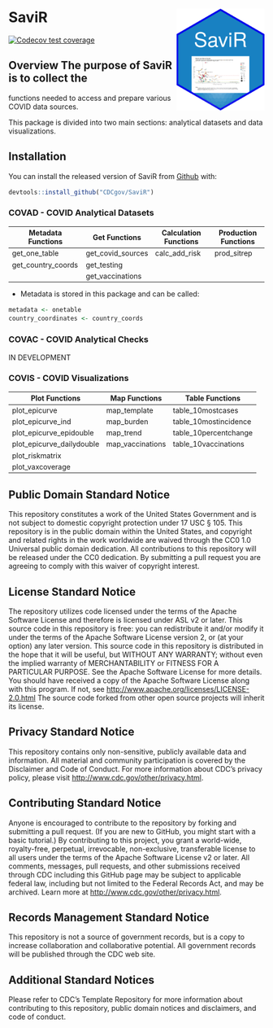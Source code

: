 
<!-- README.md is generated from README.Rmd. Please edit that file -->

# SaviR <img src='logo/hex-SaviR.png' align = "right" height="200" />

<!-- badges: start -->
[![Codecov test
coverage](https://codecov.io/gh/CDCgov/SaviR/branch/master/graph/badge.svg)](https://app.codecov.io/gh/CDCgov/SaviR?branch=master)
<!-- badges: end -->
## Overview The purpose of SaviR is to collect the
functions needed to access and prepare various COVID data sources.

This package is divided into two main sections: analytical datasets and
data visualizations.

## Installation

You can install the released version of SaviR from
[Github](https://github.com/CDCGov/SaviR) with:

``` r
devtools::install_github("CDCgov/SaviR")
```

### COVAD - COVID Analytical Datasets

| Metadata Functions | Get Functions     | Calculation Functions | Production Functions |
|--------------------|-------------------|-----------------------|----------------------|
| get_one_table      | get_covid_sources | calc_add_risk         | prod_sitrep          |
| get_country_coords | get_testing       |                       |                      |
|                    | get_vaccinations  |                       |                      |

-   Metadata is stored in this package and can be called:

``` r
metadata <- onetable  
country_coordinates <- country_coords  
```

### COVAC - COVID Analytical Checks

IN DEVELOPMENT

### COVIS - COVID Visualizations

| Plot Functions            | Map Functions    | Table Functions       |
|---------------------------|------------------|-----------------------|
| plot_epicurve             | map_template     | table_10mostcases     |
| plot_epicurve_ind         | map_burden       | table_10mostincidence |
| plot_epicurve_epidouble   | map_trend        | table_10percentchange |
| plot_epicurve_dailydouble | map_vaccinations | table_10vaccinations  |
| plot_riskmatrix           |                  |                       |
| plot_vaxcoverage          |                  |                       |

## Public Domain Standard Notice

This repository constitutes a work of the United States Government and
is not subject to domestic copyright protection under 17 USC § 105. This
repository is in the public domain within the United States, and
copyright and related rights in the work worldwide are waived through
the CC0 1.0 Universal public domain dedication. All contributions to
this repository will be released under the CC0 dedication. By submitting
a pull request you are agreeing to comply with this waiver of copyright
interest.

## License Standard Notice

The repository utilizes code licensed under the terms of the Apache
Software License and therefore is licensed under ASL v2 or later. This
source code in this repository is free: you can redistribute it and/or
modify it under the terms of the Apache Software License version 2, or
(at your option) any later version. This source code in this repository
is distributed in the hope that it will be useful, but WITHOUT ANY
WARRANTY; without even the implied warranty of MERCHANTABILITY or
FITNESS FOR A PARTICULAR PURPOSE. See the Apache Software License for
more details. You should have received a copy of the Apache Software
License along with this program. If not, see
<http://www.apache.org/licenses/LICENSE-2.0.html> The source code forked
from other open source projects will inherit its license.

## Privacy Standard Notice

This repository contains only non-sensitive, publicly available data and
information. All material and community participation is covered by the
Disclaimer and Code of Conduct. For more information about CDC’s privacy
policy, please visit <http://www.cdc.gov/other/privacy.html>.

## Contributing Standard Notice

Anyone is encouraged to contribute to the repository by forking and
submitting a pull request. (If you are new to GitHub, you might start
with a basic tutorial.) By contributing to this project, you grant a
world-wide, royalty-free, perpetual, irrevocable, non-exclusive,
transferable license to all users under the terms of the Apache Software
License v2 or later. All comments, messages, pull requests, and other
submissions received through CDC including this GitHub page may be
subject to applicable federal law, including but not limited to the
Federal Records Act, and may be archived. Learn more at
<http://www.cdc.gov/other/privacy.html>.

## Records Management Standard Notice

This repository is not a source of government records, but is a copy to
increase collaboration and collaborative potential. All government
records will be published through the CDC web site.

## Additional Standard Notices

Please refer to CDC’s Template Repository for more information about
contributing to this repository, public domain notices and disclaimers,
and code of conduct.
